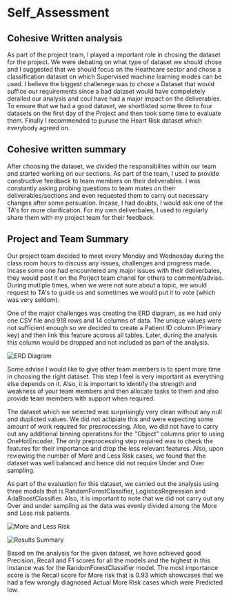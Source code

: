# Self_Assessment

## Cohesive Written analysis
As part of the project team, I played a important role in chosing the dataset for the project. We were debating on what type of dataset we should chose and I suggested that we should focus on the Heathcare sector and chose a classification dataset on which Supervised machine learning modes can be used. I believe the biggest challenege was to chose a Dataset that would suffice our requirements since a bad dataset would have compeletely derailed our analysis and coul have had a major impact on the deliverables. 
To ensure that we had a good dataset, we shortlisted some three to four datasets on the first day of the Project and then took some time to evaluate them. Finally I recommended to puruse the Heart Risk dataset which everybody agreed on.  

## Cohesive written summary
After choosing the dataset, we divided the responsibilites within our team and started working on our sections. As part of the team, I used to provide constructive feedback to team members on their deliverables. I was constantly asking probing questions to team mates on their deliverables/sections and even requested them to carry out necessary changes after some persuation. Incase, I had doubts, I would ask one of the TA's for more clarification. For my own deliverbales, I used to regularly share them with my project team for their feedback. 

## Project and Team Summary

Our project team decided to meet every Monday and Wednesday during the class room hours to discuss any issues, challenges and progress made. Incase some one had encountered any major issues with their deliverbales, they would post it on the Porject team chanel for others to comment/advise. During mutliple times, when we were not sure about a topic, we would request to TA's to guide us and sometimes we would put it to vote (which was very seldom). 

One of the major challenges was creating the ERD diagram, as we had only one CSV file and 918 rows and 14 columns of data. The unique values were not sufficient enough so we decided to create a Patient ID column (Primary key) and then link this feature accross all tables. Later, during the analysis this column would be dropped and not included as part of the analysis.

![ERD Diagram]()

Some advise I would like to give other team members is to spent more time in choosing the right dataset. This step I feel is very important as everything else depends on it. Also, it is important to identify the strength and weakness of your team members and then allocate tasks to them and also provide team members with support when required. 

The dataset which we selected was surprisingly very clean without any null and duplicted values. We did not actipiate this and were expecting some amount of work required for preprocessing. Also, we did not have to carry out any additional binning operations for the "Object" columns prior to using OneHotEncoder. The only preprocessing step required was to check the features for their importance and drop the less relevant features. Also, upon reviewing the number of More and Less Risk cases, we found that the dataset was well balanced and hence did not require Under and Over sampling. 

As part of the evaluation for this dataset, we carried out the analysis using three models that is RandomForestClassifier, LogisticsRegression and AdaBoostClassifier. Also, it is important to note that we did not carry out any Over and under sampling as the data was evenly divided among the More and Less risk patients.

![More and Less Risk]()

![Results Summary]()

Based on the analysis for the given dataset, we have achieved good Precision, Recall and F1 scores for all the models and the highest in this instance was for the RandomForestClassifier model. The most importance score is the Recall score for More risk that is 0.93 which showcases that we had a few wrongly diagnosed Actual More Risk cases which were Predicted low.







